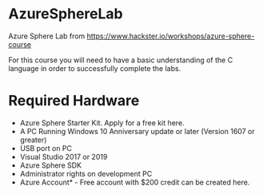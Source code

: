 # AzureSphereLab
Azure Sphere Lab from https://www.hackster.io/workshops/azure-sphere-course

For this course you will need to have a basic understanding of the C language in order to successfully complete the labs.

# Required Hardware
- Azure Sphere Starter Kit. Apply for a free kit here.
- A PC Running Windows 10 Anniversary update or later (Version 1607 or greater)
- USB port on PC
- Visual Studio 2017 or 2019
- Azure Sphere SDK
- Administrator rights on development PC
- Azure Account* - Free account with $200 credit can be created here.
